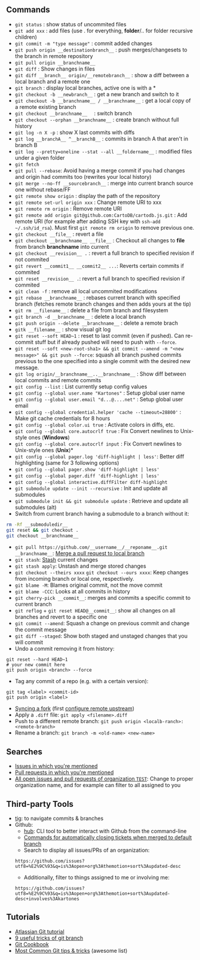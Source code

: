 Commands
--------
* ```git status``` : show status of uncommited files
* ```git add xxx``` : add files (use . for everything, __folder__/.. for folder recursive children)
* ```git commit -m "type message"``` : commit added changes
* ```git push origin __destinationbranch__``` : push merges/changesets to the branch in remote repository
* ```git pull origin __branchname__```
* ```git diff``` : Show changes in files
* ```git diff __branch__ origin/__remotebranch__``` : show a diff between a local branch and a remote one
* ```git branch``` : display local branches, active one is with a *
* ```git checkout -b __newbranch__``` : get a new branch and switch to it
* ```git checkout -b __branchname__ / __branchname__``` : get a local copy of a remote existing branch
* ```git checkout __branchname__  ``` : switch branch
* ```git checkout --orphan __branchname__``` : create branch without full history
* ```git log -n X -p``` : show X last commits with diffs
* ```git log __branchA__ ^__branchB__``` : commits in branch A that aren't in branch B
* ```git log --pretty=oneline --stat --all __foldername__``` : modified files under a given folder
* ```git fetch```
* ```git pull --rebase```: Avoid having a merge commit if you had changes and origin had commits too (rewrites your local history)
* ```git merge --no-ff __sourcebranch__``` : merge into current branch source one without rebase/FF
* ```git remote show origin``` : display the path of the repository
* ```git remote set-url origin xxx``` : Change remote URI to xxx
* ```git remote rm origin``` : Remove remote URI
* ```git remote add origin git@github.com:CartoDB/cartodb.js.git``` : Add remote URI (for example after adding SSH key with ```ssh-add ~/.ssh/id_rsa```). Must first `git remote rm origin` to remove previous one.
* ```git checkout __file__``` : revert a file
* ```git checkout __branchname__ __file__``` : Checkout all changes to __file__ from branch __branchname__ into current
* ```git checkout __revision__ .``` : revert a full branch to specified revision if not commited
* ```git revert __commit1__ __commit2__ ...```: Reverts certain commits if commited
* ```git reset __revision__ .```: revert a full branch to specified revision if commited
* ```git clean -f``` : remove all local uncommited modifications
* ```git rebase __branchname__``` : rebases current branch with specified branch (fetches remote branch changes and then adds yours at the tip)
* ```git rm __filename__``` : delete a file from branch and filesystem
* ```git branch -d __branchname__``` : delete a local branch
* ```git push origin --delete __branchname__``` : delete a remote brach
* ```gitk __filename__``` : show visual git log
* ```git reset --soft HEAD~1``` : reset to last commit (even if pushed). Can re-commit stuff but if already pushed will need to push with `--force`.
* ```git reset --soft <new-root-sha1> && git commit --amend -m "<new message>" && git push --force```: squash all branch pushed commits previous to the one specified into a single commit with the desired new message.
* ```git log origin/__branchname__..__branchname__``` : Show diff between local commits and remote commits
* ```git config --list``` : List currently setup config values
* ```git config --global user.name "Kartones"``` : Setup global user name
* ```git config --global user.email "d...@....net"``` : Setup global user email
* ```git config --global credential.helper 'cache --timeout=28800'``` : Make git cache credentials for 8 hours
* ```git config --global color.ui true``` : Activate colors in diffs, etc.
* ```git config --global core.autocrlf true``` : Fix Convert newlines to Unix-style ones (**Windows**)
* ```git config --global core.autocrlf input``` : Fix Convert newlines to Unix-style ones (**Unix**)* 
* ```git config --global pager.log 'diff-highlight | less'```: Better diff highlighting (same for 3 following options)
* ```git config --global pager.show 'diff-highlight | less'```
* ```git config --global pager.diff 'diff-highlight | less'```
* ```git config --global interactive.diffFilter diff-highlight```
* ```git submodule update --init --recursive``` : Init and update all submodules
* ```git submodule init && git submodule update``` : Retrieve and update all submodules (alt)
* Switch from current branch having a submodule to a branch without it: 
```bash 
rm -Rf __submoduledir__
git reset && git checkout .
git checkout __branchname__
``` 
* ```git pull https://github.com/__username__/__reponame__.git __branchname__```: [Merge a pull request to local branch](https://help.github.com/articles/merging-a-pull-request)
* ```git stash```: [Stash](http://git-scm.com/book/en/Git-Tools-Stashing) current changes
* ```git stash apply```: Unstash and merge stored changes
* ```git checkout --theirs xxxx``` ```git checkout --ours xxxx```: Keep changes from incoming branch or local one, respectively.
* ```git blame -M```: Blames original commit, not the move commit
* ```git blame -CCC```: Looks at all commits in history
* ```git cherry-pick __commit__```: merges and commits a specific commit to current branch
* ```git reflog``` + ```git reset HEAD@__commit__```: show all changes on all branches and revert to a specific one
* ```git commit --amend```: Squash a change on previous commit and change the commit message
* ```git diff --staged```: Show both staged and unstaged changes that you will commit
* Undo a commit removing it from history:
```
git reset --hard HEAD~1
# your new commit here
git push origin <branch> --force
```
* Tag any commit of a repo (e.g. with a certain version):
```
git tag <label> <commit-id>
git push origin <label>
```
* [Syncing a fork](https://help.github.com/articles/syncing-a-fork/) (first [configure remote upstream](https://help.github.com/articles/configuring-a-remote-for-a-fork/))
* Apply a `.diff` file: `git apply <filename>.diff`
* Push to a different remote branch: `git push origin <localb-ranch>:<remote-branch>`
* Rename a branch: `git branch -m <old-name> <new-name>`

Searches
--------
* [Issues in which you're mentioned](https://github.com/issues/mentioned)
* [Pull requests in which you're mentioned](https://github.com/pulls/mentioned)
* [All open issues and pull requests of organization `TEST`](https://github.com/issues?utf8=%E2%9C%93&q=is%3Aopen+org%3ATEST+sort%3Aupdated-desc+): Change to proper organization name, and for example can filter to all assigned to you


Third-party Tools
-----------------
* [tig](http://blogs.atlassian.com/2013/05/git-tig/): to navigate commits & branches
* Github:
  * [hub](https://github.com/github/hub): CLI tool to better interact with Github from the command-line
  * [Commands for automatically closing tickets when merged to default branch](https://help.github.com/articles/closing-issues-via-commit-messages/)
  * Search to display all issues/PRs of an organization:
  ```
  https://github.com/issues?utf8=%E2%9C%93&q=is%3Aopen+org%3Athemotion+sort%3Aupdated-desc
  ```
  * Additionally, filter to things assigned to me or involving me:
  ```
  https://github.com/issues?utf8=%E2%9C%93&q=is%3Aopen+org%3Athemotion+sort%3Aupdated-desc+involves%3Akartones
  ```


Tutorials
---------
* [Atlassian Git tutorial](http://www.atlassian.com/git/tutorial/)
* [9 useful tricks of git branch](https://gitbetter.substack.com/p/9-useful-tricks-of-git-branch-you)
* [Git Cookbook](http://git-scm.com/book)
* [Most Common Git tips & tricks](https://github.com/git-tips/tips) (awesome list)
